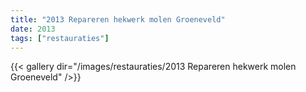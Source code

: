 ```yaml
---
title: "2013 Repareren hekwerk molen Groeneveld"
date: 2013
tags: ["restauraties"]
---
```


{{< gallery dir="/images/restauraties/2013 Repareren hekwerk molen Groeneveld" />}}

